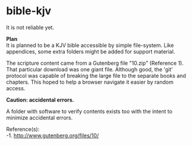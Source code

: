 # bible-kjv
It is not reliable yet.

**Plan**  
It is planned to be a KJV bible accessible by simple file-system. Like appendices, some extra folders might be added for support material.

The scripture content came from a Gutenberg file "10.zip" (Reference 1). That particular download was one giant file. Although good, the 'git' protocol was capable of breaking the large file to the separate books and chapters. This hoped to help a browser navigate it easier by random access.    
 
**Caution: accidental errors.**  

A folder with software to verify contents exists too with the intent to minimize accidental errors.

Reference(s):  
-1. http://www.gutenberg.org/files/10/   
